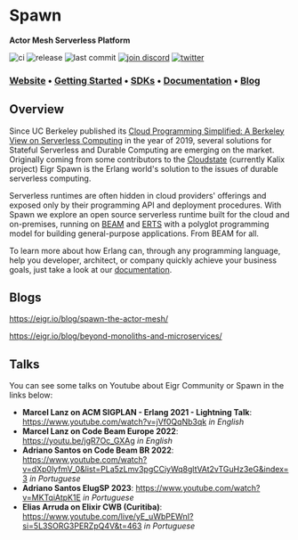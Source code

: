 # Spawn

<!-- MDOC !-->

**Actor Mesh Serverless Platform**

![ci](https://github.com/eigr/spawn/actions/workflows/ci.yaml/badge.svg)
![release](https://github.com/eigr/spawn/actions/workflows/release.yaml/badge.svg)
![last commit](https://img.shields.io/github/last-commit/eigr/spawn?style=social)
[![join discord](https://badgen.net/badge/discord/Join%20Eigr%20on%20Discord/discord?icon=discord&label&color=blue)](https://discord.gg/2PcshvfS93)
[![twitter](https://badgen.net/badge/twitter/@eigr_io/blue?label&icon=twitter)](https://twitter.com/eigr_io)

### **[Website](https://eigr.io)** • **[Getting Started](docs/getting_started.md)** • **[SDKs](docs/sdks.md)** • **[Documentation](https://eigr.io/docs/projects-spawn/spawn-introduction/)** • **[Blog](https://eigr.io/blog/)**

## Overview

Since UC Berkeley published its [Cloud Programming Simplified: A Berkeley View on
Serverless Computing](https://www2.eecs.berkeley.edu/Pubs/TechRpts/2019/EECS-2019-3.pdf) in the year of 2019, several solutions for Stateful Serverless and Durable Computing are emerging on the market.
Originally coming from some contributors to the [Cloudstate](https://github.com/cloudstateio/cloudstate) (currently Kalix project) Eigr Spawn is the Erlang world's solution to the issues of durable serverless computing. 

Serverless runtimes are often hidden in cloud providers' offerings and exposed only by their programming API and deployment procedures. With Spawn we explore an open source serverless runtime built for the cloud and on-premises, running on [BEAM](https://www.erlang.org/blog/a-brief-beam-primer/) and [ERTS](https://www.erlang.org/doc/apps/erts/) with a polyglot programming model for building general-purpose applications. From BEAM for all.

To learn more about how Erlang can, through any programming language, help you developer, architect, or company quickly achieve your business goals, just take a look at our [documentation](docs/index.md).

## Blogs

https://eigr.io/blog/spawn-the-actor-mesh/

https://eigr.io/blog/beyond-monoliths-and-microservices/

## Talks

You can see some talks on Youtube about Eigr Community or Spawn in the links below:

- **Marcel Lanz on ACM SIGPLAN - Erlang 2021 - Lightning Talk**: https://www.youtube.com/watch?v=jVf0QqNb3qk _in English_
- **Marcel Lanz on Code Beam Europe 2022**: https://youtu.be/jgR7Oc_GXAg _in English_
- **Adriano Santos on Code Beam BR 2022**: https://www.youtube.com/watch?v=dXp0lyfmV_0&list=PLa5zLmv3pgCCiyWq8gltVAt2vTGuHz3eG&index=3 _in Portuguese_
- **Adriano Santos ElugSP 2023**: https://www.youtube.com/watch?v=MKTqiAtpK1E _in Portuguese_
- **Elias Arruda on Elixir CWB (Curitiba)**: https://www.youtube.com/live/yE_uWbPEWnI?si=5L3SORG3PERZpQ4V&t=463 _in Portuguese_
